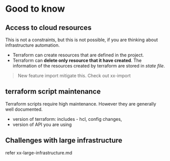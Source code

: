 # Good to know

## Access to cloud resources

This is not a constraints, but this is not possible, if you are thinking about infrastructure automation.

- Terraform can create resources that are defined in the project.
- Terraform can **delete only resource that it have created**. The information of the resources created by terraform are stored in *state file*.

> New feature import mitigate this. Check out xx-import

## terraform script maintenance

Terraform scripts require high maintenance. However they are generally well documented.

- version of terraform: includes - hcl, config changes, 
- version of API you are using

## Challenges with large infrastructure

refer xx-large-infrastructure.md